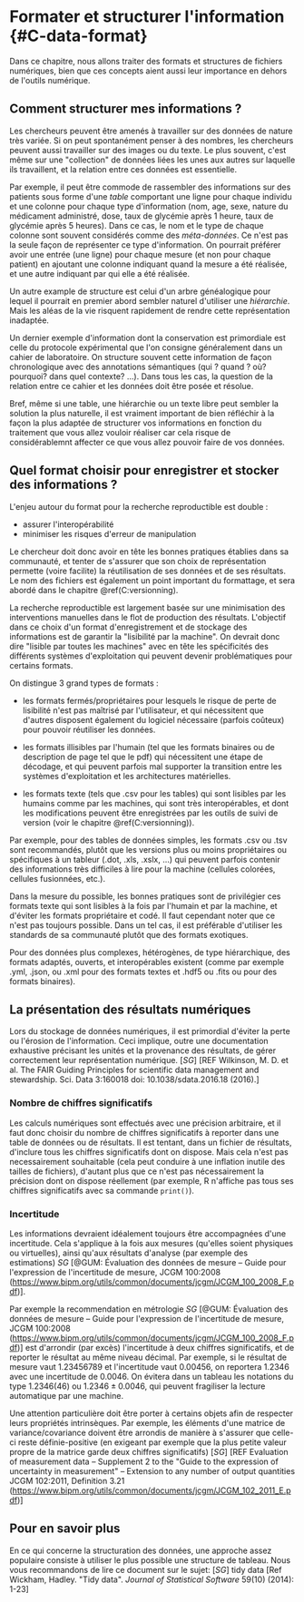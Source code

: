 # Formater et structurer l'information {#C-data-format}

Dans ce chapitre, nous allons traiter des formats et structures 
de fichiers numériques, bien que ces concepts aient aussi leur importance
en dehors de l'outils numérique. 


## Comment structurer mes informations ?

Les chercheurs peuvent être amenés à travailler sur des données de
nature très variée. Si on peut spontanément penser à des nombres, les chercheurs peuvent aussi
travailler sur des images ou du texte. Le plus souvent, c'est même sur
une "collection" de données liées les unes aux autres sur laquelle ils
travaillent, et la relation entre ces données est essentielle. 

Par exemple, il peut être commode de rassembler des informations sur
des patients sous forme d'une *table* comportant une ligne pour chaque
individu et une colonne pour chaque type d'information (nom, age,
sexe, nature du médicament administré, dose, taux de glycémie après 1
heure, taux de glycémie après 5 heures). Dans ce cas, le nom et le
type de chaque colonne sont souvent considérés comme des
*méta-données*. Ce n'est pas la seule façon de représenter ce type
d'information. On pourrait préférer avoir une entrée (une ligne) pour chaque
mesure (et non pour chaque patient) en ajoutant une colonne indiquant
quand la mesure a été réalisée, et une autre indiquant par qui elle a été réalisée. 

Un autre example de structure est celui d'un arbre généalogique pour
lequel il pourrait en premier abord sembler naturel d'utiliser une
*hiérarchie*. Mais les aléas de la vie risquent rapidement de rendre
cette représentation inadaptée.

Un dernier exemple d'information dont la conservation est primordiale
est celle du protocole expérimental que l'on consigne généralement
dans un cahier de laboratoire. On structure souvent cette information
de façon chronologique avec des annotations sémantiques (qui ? quand ?
où? pourquoi? dans quel contexte? ...). Dans tous les cas, la question
de la relation entre ce cahier et les données doit être posée et
résolue.

Bref, même si une table, une hiérarchie ou un texte libre peut
sembler la solution la plus naturelle, il est vraiment important de
bien réfléchir à la façon la plus adaptée de structurer vos
informations en fonction du traitement que vous allez vouloir réaliser
car cela risque de considérablemnt affecter ce que vous allez pouvoir
faire de vos données.


## Quel format choisir pour enregistrer et stocker des informations ?

L'enjeu autour du format pour la recherche reproductible est double : 

 - assurer l'interopérabilité
 - minimiser les risques d'erreur de manipulation
 
Le chercheur doit donc avoir en tête les bonnes pratiques établies dans sa communauté, et 
tenter de s'assurer que son choix de représentation permette (voire facilite)
la réutilisation de ses données et de ses résultats. Le nom des fichiers est également 
un point important du formattage, et sera abordé dans le chapitre \@ref(C:versionning).


La recherche reproductible est largement basée sur une minimisation des interventions 
manuelles dans le flot de production des résultats. L'objectif dans ce choix d'un 
format d'enregistrement et de stockage des informations est de garantir la "lisibilité
par la machine". On devrait donc dire "lisible par toutes les machines" avec en tête
les spécificités des différents systèmes d'exploitation qui peuvent devenir problématiques
pour certains formats. 

On distingue 3 grand types de formats :

 - les formats fermés/propriétaires pour lesquels le risque de perte de
 lisibilité n'est pas maîtrisé par l'utilisateur, et qui nécessitent que
 d'autres disposent également du logiciel nécessaire (parfois coûteux) pour
 pouvoir réutiliser les données.
  
 - les formats illisibles par l'humain (tel que les formats binaires ou de
 description de page tel que le pdf) qui nécessitent une étape de décodage, et
 qui peuvent parfois mal supporter la transition entre les systèmes
 d'exploitation et les architectures matérielles.
 
 - les formats texte (tels que .csv pour les tables) qui sont lisibles par les
 humains comme par les machines, qui sont très interopérables, et dont les
 modifications peuvent être enregistrées par les outils de suivi de version
 (voir le chapitre \@ref(C:versionning)).

Par exemple, pour des tables de données simples, les formats .csv ou .tsv sont
recommandés, plutôt que les versions plus ou moins propriétaires ou spécifiques
à un tableur (.dot, .xls, .xslx, ...) qui peuvent parfois contenir des
informations très difficiles à lire pour la machine (cellules colorées, cellules
fusionnées, etc.).

Dans la mesure du possible, les bonnes pratiques sont de privilégier ces
formats texte qui sont lisibles à la fois par l'humain et par la machine, et
d'éviter les formats propriétaire et codé. Il faut cependant noter que ce n'est pas toujours
possible. Dans un tel cas, il est préférable d'utiliser les standards de sa
communauté plutôt que des formats exotiques.

Pour des données plus complexes, hétérogènes, de type hiérarchique, des formats
adaptés, ouverts, et interopérables existent (comme par exemple .yml, .json, ou .xml
pour des formats textes et .hdf5 ou .fits ou pour des formats binaires).


## La présentation des résultats numériques

Lors du stockage de données numériques, il est primordial d'éviter la perte ou l'érosion 
de l'information. Ceci implique, outre une documentation exhaustive précisant
les unités et la provenance des résultats, de gérer correctement leur représentation 
numérique. [*SG*] [REF Wilkinson, M. D. et al. The FAIR Guiding Principles for scientific
data management and stewardship. Sci. Data 3:160018 doi:
10.1038/sdata.2016.18 (2016).]

### Nombre de chiffres significatifs

Les calculs numériques sont effectués avec une précision arbitraire, et il faut donc 
choisir du nombre de chiffres significatifs à reporter dans une table de données ou de 
résultats. Il est tentant, dans un fichier de résultats, d'inclure tous les chiffres 
significatifs dont on dispose. Mais cela n'est pas necessairement souhaitable (cela peut conduire 
à une inflation inutile des tailles de fichiers), d'autant plus que ce n'est pas nécessairement la précision
dont on dispose réellement (par exemple, R n'affiche pas tous ses chiffres significatifs avec 
sa commande `print()`). 


### Incertitude

Les informations devraient idéalement toujours être accompagnées d'une incertitude. Cela 
s'applique à la fois aux mesures (qu'elles soient physiques ou virtuelles), ainsi qu'aux 
résultats d'analyse (par exemple des estimations) *SG* [@GUM: Évaluation des données de mesure – 
Guide pour l'expression de l'incertitude de mesure, JCGM 100:2008 
(https://www.bipm.org/utils/common/documents/jcgm/JCGM_100_2008_F.pdf)].

Par exemple la recommendation en métrologie 
*SG* [@GUM: Évaluation des données de mesure – 
Guide pour l'expression de l'incertitude de mesure, JCGM 100:2008 
(https://www.bipm.org/utils/common/documents/jcgm/JCGM_100_2008_F.pdf)]
est d'arrondir (par excès) l'incertitude à 
deux chiffres significatifs, et de reporter le résultat au même niveau décimal. Par exemple, 
si le résultat de mesure vaut 1.23456789 et l'incertitude vaut 0.00456, on reportera 1.2346 
avec une incertitude de 0.0046. On évitera dans un tableau les notations du type $1.2346(46)$ 
ou $1.2346 \pm 0.0046$, qui peuvent fragiliser la lecture automatique par une machine.

Une attention particulière doit être porter à certains objets afin de respecter leurs propriétés
intrinsèques. Par exemple, les éléments d'une matrice de variance/covariance doivent être
arrondis de manière à s'assurer que celle-ci reste définie-positive (en exigeant par exemple 
que la plus petite valeur propre de la matrice garde deux chiffres significatifs) [*SG*] 
[REF Evaluation of measurement data – Supplement 2 to the "Guide to the expression of 
uncertainty in measurement" – Extension to any number of output quantities JCGM 102:2011, Definition 3.21  
(https://www.bipm.org/utils/common/documents/jcgm/JCGM_102_2011_E.pdf)]



## Pour en savoir plus

En ce qui concerne la structuration des données, une approche assez
populaire consiste à utiliser le plus possible une structure de tableau. Nous vous recommandons de lire ce document sur le sujet:
[*SG*] tidy data [Ref Wickham, Hadley. "Tidy data". *Journal of Statistical Software* 59(10) (2014): 1-23]

